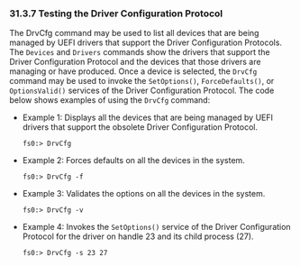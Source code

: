<!--- @file
  31.3.7 Testing the Driver Configuration Protocol

  Copyright (c) 2012-2018, Intel Corporation. All rights reserved.<BR>

  Redistribution and use in source (original document form) and 'compiled'
  forms (converted to PDF, epub, HTML and other formats) with or without
  modification, are permitted provided that the following conditions are met:

  1) Redistributions of source code (original document form) must retain the
     above copyright notice, this list of conditions and the following
     disclaimer as the first lines of this file unmodified.

  2) Redistributions in compiled form (transformed to other DTDs, converted to
     PDF, epub, HTML and other formats) must reproduce the above copyright
     notice, this list of conditions and the following disclaimer in the
     documentation and/or other materials provided with the distribution.

  THIS DOCUMENTATION IS PROVIDED BY TIANOCORE PROJECT "AS IS" AND ANY EXPRESS OR
  IMPLIED WARRANTIES, INCLUDING, BUT NOT LIMITED TO, THE IMPLIED WARRANTIES OF
  MERCHANTABILITY AND FITNESS FOR A PARTICULAR PURPOSE ARE DISCLAIMED. IN NO
  EVENT SHALL TIANOCORE PROJECT  BE LIABLE FOR ANY DIRECT, INDIRECT, INCIDENTAL,
  SPECIAL, EXEMPLARY, OR CONSEQUENTIAL DAMAGES (INCLUDING, BUT NOT LIMITED TO,
  PROCUREMENT OF SUBSTITUTE GOODS OR SERVICES; LOSS OF USE, DATA, OR PROFITS;
  OR BUSINESS INTERRUPTION) HOWEVER CAUSED AND ON ANY THEORY OF LIABILITY,
  WHETHER IN CONTRACT, STRICT LIABILITY, OR TORT (INCLUDING NEGLIGENCE OR
  OTHERWISE) ARISING IN ANY WAY OUT OF THE USE OF THIS DOCUMENTATION, EVEN IF
  ADVISED OF THE POSSIBILITY OF SUCH DAMAGE.

-->

### 31.3.7 Testing the Driver Configuration Protocol

The DrvCfg command may be used to list all devices that are being managed by
UEFI drivers that support the Driver Configuration Protocols. The `Devices` and
`Drivers` commands show the drivers that support the Driver Configuration
Protocol and the devices that those drivers are managing or have produced. Once
a device is selected, the `DrvCfg` command may be used to invoke the
`SetOptions()`, `ForceDefaults()`, or `OptionsValid()` services of the Driver
Configuration Protocol. The code below shows examples of using the `DrvCfg`
command:

* Example 1: Displays all the devices that are being managed by UEFI drivers that
support the obsolete Driver Configuration Protocol.

  `fs0:> DrvCfg`

* Example 2: Forces defaults on all the devices in the system.

  `fs0:> DrvCfg -f`

* Example 3: Validates the options on all the devices in the
system.

  `fs0:> DrvCfg -v`

* Example 4: Invokes the `SetOptions()` service of the Driver Configuration
Protocol for the driver on handle 23 and its child process (27).

  `fs0:> DrvCfg -s 23 27`
